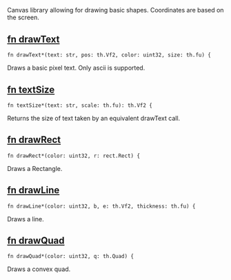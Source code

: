 ## [](https://git.sr.ht/~mrms/tophat/tree/main/item/umka/canvas.um#L0)

```
```

Canvas library allowing for drawing basic shapes. Coordinates are based on
the screen.


## [fn drawText](https://git.sr.ht/~mrms/tophat/tree/main/item/umka/canvas.um#L9)

```
fn drawText*(text: str, pos: th.Vf2, color: uint32, size: th.fu) {
```

Draws a basic pixel text. Only ascii is supported.


## [fn textSize](https://git.sr.ht/~mrms/tophat/tree/main/item/umka/canvas.um#L15)

```
fn textSize*(text: str, scale: th.fu): th.Vf2 {
```

Returns the size of text taken by an equivalent drawText call.


## [fn drawRect](https://git.sr.ht/~mrms/tophat/tree/main/item/umka/canvas.um#L40)

```
fn drawRect*(color: uint32, r: rect.Rect) {
```

Draws a Rectangle.


## [fn drawLine](https://git.sr.ht/~mrms/tophat/tree/main/item/umka/canvas.um#L47)

```
fn drawLine*(color: uint32, b, e: th.Vf2, thickness: th.fu) {
```

Draws a line.


## [fn drawQuad](https://git.sr.ht/~mrms/tophat/tree/main/item/umka/canvas.um#L54)

```
fn drawQuad*(color: uint32, q: th.Quad) {
```

Draws a convex quad.


